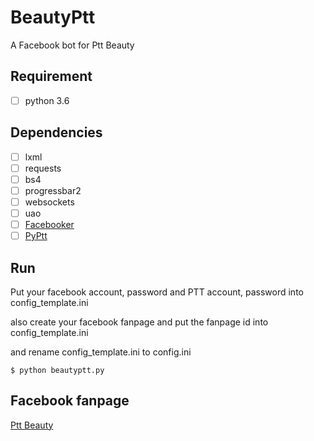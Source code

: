 # BeautyPtt
A Facebook bot for Ptt Beauty

## Requirement
- [ ] python 3.6

## Dependencies
- [ ] lxml
- [ ] requests
- [ ] bs4
- [ ] progressbar2
- [ ] websockets
- [ ] uao
- [ ] [Facebooker](https://github.com/gpwork4u/Facebooker)
- [ ] [PyPtt](https://github.com/PttCodingMan/PyPtt/)

## Run
Put your facebook account, password and PTT account, password into config_template.ini

also create your facebook fanpage and put the fanpage id into config_template.ini

and rename config_template.ini to config.ini
```shell
$ python beautyptt.py
```

## Facebook fanpage
[Ptt Beauty](https://www.facebook.com/Ptt-Beauty-113680010385387/)